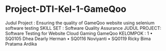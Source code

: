 # Project-DTI-Kel-1-GameQoo
Judul Project : Ensuring the quality of  GameQoo website using selenium software testing
SKILL SET : Software Quality Assurance
JUDUL PROJECT: Software Testing for Website Cloud Gaming GameQoo
KELOMPOK : 1
•	SQ0105 Dhea Dearly Herman
•	SQ0116 Noviyanti
•	SQ0119 Ricky Bima Pratama Ardika
